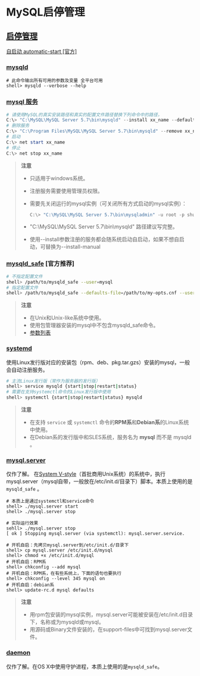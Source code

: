 # MySQL启停管理

## [启停管理](https://dev.mysql.com/doc/refman/5.7/en/starting-server.html)

[自启动 automatic-start [官方]](https://dev.mysql.com/doc/refman/5.7/en/automatic-start.html)

### [mysqld](https://dev.mysql.com/doc/refman/5.7/en/automatic-start.html)

```shell
# 此命令输出所有可用的参数及变量 全平台可用
shell> mysqld --verbose --help
```



### [mysql 服务](https://dev.mysql.com/doc/refman/5.7/en/windows-start-service.html)

```powershell
# 请使用MySQL的真实安装路径和真实的配置文件路径替换下列命令中的路径，
C:\> "C:\MySQL\MySQL Server 5.7\bin\mysqld" --install xx_name --defaults-file=C:\my-opts.cnf
# 删除服务 
C:\> "C:\Program Files\MySQL\MySQL Server 5.7\bin\mysqld" --remove xx_name
# 启动
C:\> net start xx_name
# 停止
C:\> net stop xx_name
```

> **注意**
>
> - 只适用于windows系统。
>
> - 注册服务需要使用管理员权限。
>
> - 需要先关闭运行的mysql实例（可关闭所有方式启动的mysql实例）：
>
>   ```powershell
>   C:\> "C:\MySQL\MySQL Server 5.7\bin\mysqladmin" -u root -p shutdown
>   ```
>
> - "C:\MySQL\MySQL Server 5.7\bin\mysqld" 路径建议写完整。
>
> - 使用--install参数注册的服务都会随系统启动自启动，如果不想自启动，可替换为--install-manual



### [mysqld_safe](https://dev.mysql.com/doc/refman/5.7/en/mysqld-safe.html) [官方推荐]

```sh
# 不指定配置文件
shell> /path/to/mysqld_safe --user=mysql
# 指定配置文件
shell> /path/to/mysqld_safe --defaults-file=/path/to/my-opts.cnf --user=mysql
```

> **注意**
>
> - 在Unix和Unix-like系统中使用。
> - 使用包管理器安装的mysql中不包含mysqld_safe命令。
> - [参数列表](https://dev.mysql.com/doc/refman/5.7/en/mysqld-safe.html#option_mysqld_safe_mysqld) 



### [systemd](https://dev.mysql.com/doc/refman/5.7/en/using-systemd.html)

使用Linux发行版对应的安装包（rpm、deb、pkg.tar.gzs）安装的mysql，一般会自动注册服务。

```sh
# 主流Linux发行版（常作为服务器的发行版）
shell> service mysqld {start|stop|restart|status}
# 需要在支持systemctl命令的Linux发行版中使用
shell> systemctl {start|stop|restart|status} mysqld
```

> **注意**
>
> - 在支持 `service` 或 `systemctl` 命令的**RPM系**和**Debian系**的Linux系统中使用。
> - 在Debian系的发行版中和SLES系统，服务名为 **mysql** 而不是 mysqld 。



### [mysql.server](https://dev.mysql.com/doc/refman/5.7/en/mysql-server.html)

仅作了解。 在[System V-style](https://en.wikipedia.org/wiki/UNIX_System_V)（首批商用Unix系统）的系统中，执行mysql.server（mysql自带，一般放在/etc/init.d/目录下）脚本。本质上使用的是`mysqld_safe` 。

```shell
# 本质上是通过systemctl和service命令
shell> ./mysql.server start
shell> ./mysql.server stop

# 实际运行效果
sehll> ./mysql.server stop
[ ok ] Stopping mysql.server (via systemctl): mysql.server.service.

# 开机自启：先拷贝mysql.server到/etc/init.d/目录下
shell> cp mysql.server /etc/init.d/mysql
shell> chmod +x /etc/init.d/mysql
# 开机自启：RPM系
shell> chkconfig --add mysql
# 开机自启：RPM系，在有些系统上，下面的语句也要执行
shell> chkconfig --level 345 mysql on
# 开机自启：debian系
shell> update-rc.d mysql defaults
```

> **注意**
>
> - 用rpm包安装的mysql实例，mysql.server可能被安装在/etc/init.d目录下，名称或为mysqld或mysql。
> - 用源码或Binary文件安装的，在support-files中可找到mysql.server文件。

### [daemon](https://dev.mysql.com/doc/refman/5.7/en/osx-installation-launchd.html)

仅作了解。在OS X中使用守护进程，本质上使用的是`mysqld_safe`。
